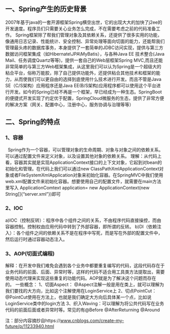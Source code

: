 ## 一、Spring产生的历史背景

2007年基于java的一套开源框架Spring横空出世，它的出现大大的加快了j2ee的开发速度。程序员们只需要关心业务怎么完成，不在需要考虑之前的代码准备工作。
Spring框架除了帮我们管理对象及其依赖关系，还提供了很多实用的功能，像通用日志记录、性能统计、安全控制、异常处理等面向切面的能力，还能帮我们管理最头疼的数据库事务，本身提供了一套简单的JDBC访问实现，提供与第三方数据访问框架集成（如Hibernate\JPA\MyBatis），与各种Java EE 技术整合(Java Mail、任务调度Quartz等等)，提供一套自己的Web层框架Spring MVC,而且还能非常简单的与第三方Web框架集成，从这里我们可以认为Spring是一个超级大的粘合平台，俗称万能胶，除了自己提供功能外，还提供粘合其他技术和框架的能力，从而使我们可以更自由的选择到底使用什么技术进行开发。而且不管是Java SE（C/S架构）应用程序还是Java EE(B/S架构)应用程序都可以使用这个平台进行开发。如今的Spring已经不再是一个框架，早已经成为一种生态。SpringBoot的便捷式开发实现了约定优于配置，SpringCloud微服务的生态，提供了非常方便的解决方案（网关、配置中心，注册中心，服务协调与治理等等）

## 二、Spring的特点

### 1、容器

  Spring作为一个容器，可以管理对象的生命周期、对象与对象之间的依赖关系。可以通过配置文件来定义对象，以及设置其他对象的依赖关系。
理解：从代码上看，容器其实就是实现ApplicationContext接口的上下文对象，它起到对bean的初始化和管理。在代码上我们可以通过new ClassPathXmlApplicationContext对象或者FileSystemXmlApplication对象来初始化容器。在SpringMVC中我们使用web.xml配置文件来初始化容器。想要使用自己的配置文件，就需要在main方法里写入
ApplicationComtext application=
new ApplicationContext(new String[]{“server.xml”})即可

### 2、IOC

a)IOC（控制反转）：程序中各个组件之间的关系，不由程序代码直接操控，而由容器控制。控制权由应用代码中转到了外部容器，即所谓的反转。 
b)DI（依赖注入）：各个组件之间的依赖关系不是在程序中写死，而是写在外部的配置文件中，然后运行时通过容器动态注入。

### 3、AOP(切面式编程)

解释：在开发中我们难免会遇到各个业务中都要重复编写的代码，这段代码存在于业务代码的前面、后面、异常时等，这样的代码不适合用工具类方法提取出，需要使用动态代理来实现这些重复的功能代码。AOP就是为了解决这个问题而存在的。
一些概念：
1、切面Aspect：	@Aspect注解一般是用在类上，就可以理解为我们要找的大方向，比如这个注解使用在LoginService上
2、切点PointCut：@PointCut使用在方法上，也就是我们确定大方向后具体某一个点，比如说LoginService类中的login方法
3、织入Waving：可以理解为将公共代码写在业务代码的前面后面或者异常时等。常见的有@Before @AfterReturning @Around

注：部分内容摘抄自https://www.cnblogs.com/create-my-future/p/11233940.html






